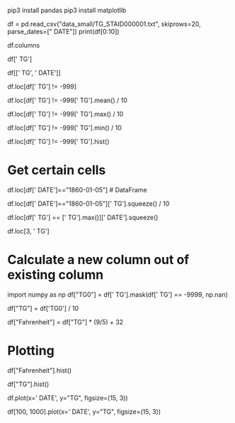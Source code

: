 pip3 install pandas
pip3 install matplotlib


df = pd.read_csv("data_small/TG_STAID000001.txt", skiprows=20, parse_dates=["    DATE"])
print(df[0:10])

df.columns

df['   TG']

df[['   TG', '    DATE']]

df.loc[df['   TG'] != -999]

df.loc[df['   TG'] != -999['   TG'].mean() / 10

df.loc[df['   TG'] != -999['   TG'].max() / 10

df.loc[df['   TG'] != -999['   TG'].min() / 10

df.loc[df['   TG'] != -999['   TG'].hist()

# Get certain cells

df.loc[df['    DATE']=="1860-01-05"]  # DataFrame

df.loc[df['    DATE']=="1860-01-05"]['   TG'].squeeze() / 10

df.loc[df['   TG'] == ['   TG'].max()]['    DATE'].squeeze()

df.loc[3, '   TG']

# Calculate a new column out of existing column

import numpy as np
df["TG0"] = df['   TG'].mask(df['   TG'] == -9999, np.nan)

df["TG"] = df['TG0'] / 10

df["Fahrenheit"] = df["TG"] * (9/5) + 32

# Plotting

df["Fahrenheit"].hist()

df["TG"].hist()

df.plot(x='    DATE', y="TG", figsize=(15, 3))

df[100, 1000].plot(x='    DATE', y="TG", figsize=(15, 3))

